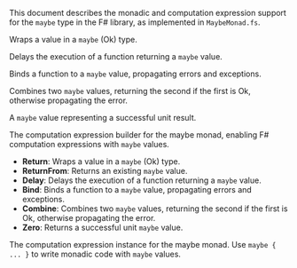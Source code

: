 <!-- (dl
(section-meta
    (title Maybe Monad API)
)
) -->

<!-- (dl (# Overview)) -->

This document describes the monadic and computation expression support for the `maybe` type in the F# library, as implemented in `MaybeMonad.fs`.

<!-- (dl (# Functions)) -->

<!-- (dl (## asMaybe)) -->
Wraps a value in a `maybe` (Ok) type.

<!-- (dl (## delayMaybe)) -->
Delays the execution of a function returning a `maybe` value.

<!-- (dl (## bindWith)) -->
Binds a function to a `maybe` value, propagating errors and exceptions.

<!-- (dl (## combineMaybeWith)) -->
Combines two `maybe` values, returning the second if the first is Ok, otherwise propagating the error.

<!-- (dl (## ready)) -->
A `maybe` value representing a successful unit result.

<!-- (dl (# MaybeBuilder)) -->

The computation expression builder for the maybe monad, enabling F# computation expressions with `maybe` values.

- **Return**: Wraps a value in a `maybe` (Ok) type.
- **ReturnFrom**: Returns an existing `maybe` value.
- **Delay**: Delays the execution of a function returning a `maybe` value.
- **Bind**: Binds a function to a `maybe` value, propagating errors and exceptions.
- **Combine**: Combines two `maybe` values, returning the second if the first is Ok, otherwise propagating the error.
- **Zero**: Returns a successful unit `maybe` value.

<!-- (dl (## maybe)) -->
The computation expression instance for the maybe monad. Use `maybe { ... }` to write monadic code with `maybe` values.
